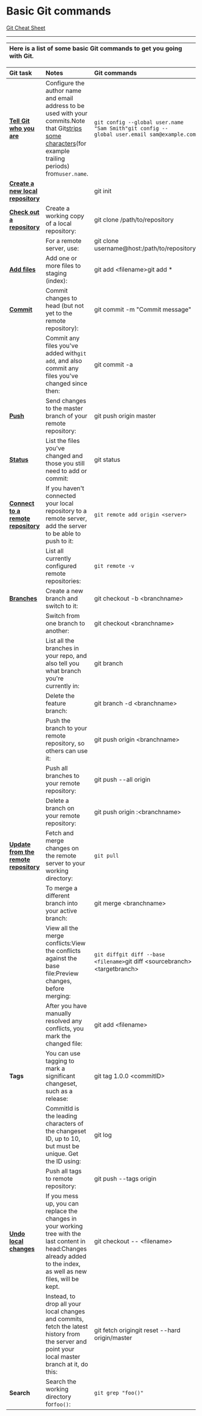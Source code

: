 # Basic Git commands

[Git Cheat Sheet](https://education.github.com/git-cheat-sheet-education.pdf)

---

| Here is a list of some basic Git commands to get you going with Git. |
| :--- |


| Git task | Notes | Git commands |
| :--- | :--- | :--- |
| [**Tell Git who you are**](https://www.atlassian.com/git/tutorials/setting-up-a-repository/git-config) | Configure the author name and email address to be used with your commits.Note that Git[strips some characters](http://stackoverflow.com/questions/26159274/is-it-possible-to-have-a-trailing-period-in-user-name-in-git/26219423#26219423)\(for example trailing periods\) from`user.name`. | `git config --global user.name "Sam Smith"git config --global user.email sam@example.com` |
| [**Create a new local repository**](https://www.atlassian.com/git/tutorials/setting-up-a-repository/git-init) |  | git init |
| [**Check out a repository**](https://www.atlassian.com/git/tutorials/setting-up-a-repository/git-clone) | Create a working copy of a local repository: | git clone /path/to/repository |
|  | For a remote server, use: | git clone username@host:/path/to/repository |
| [**Add files**](https://www.atlassian.com/git/tutorials/saving-changes#git-add) | Add one or more files to staging \(index\): | git add &lt;filename&gt;git add \* |
| [**Commit**](https://www.atlassian.com/git/tutorials/saving-changes#git-commit) | Commit changes to head \(but not yet to the remote repository\): | git commit -m "Commit message" |
|  | Commit any files you've added with`git add`, and also commit any files you've changed since then: | git commit -a |
| [**Push**](https://www.atlassian.com/git/tutorials/syncing#git-push) | Send changes to the master branch of your remote repository: | git push origin master |
| [**Status**](https://www.atlassian.com/git/tutorials/inspecting-a-repository#git-status) | List the files you've changed and those you still need to add or commit: | git status |
| [**Connect to a remote repository**](https://www.atlassian.com/git/tutorials/syncing#git-remote) | If you haven't connected your local repository to a remote server, add the server to be able to push to it: | `git remote add origin <server>` |
|  | List all currently configured remote repositories: | `git remote -v` |
| [**Branches**](https://www.atlassian.com/git/tutorials/using-branches) | Create a new branch and switch to it: | git checkout -b &lt;branchname&gt; |
|  | Switch from one branch to another: | git checkout &lt;branchname&gt; |
|  | List all the branches in your repo, and also tell you what branch you're currently in: | git branch |
|  | Delete the feature branch: | git branch -d &lt;branchname&gt; |
|  | Push the branch to your remote repository, so others can use it: | git push origin &lt;branchname&gt; |
|  | Push all branches to your remote repository: | git push --all origin |
|  | Delete a branch on your remote repository: | git push origin :&lt;branchname&gt; |
| [**Update from the remote repository**](https://www.atlassian.com/git/tutorials/syncing) | Fetch and merge changes on the remote server to your working directory: | `git pull` |
|  | To merge a different branch into your active branch: | git merge &lt;branchname&gt; |
|  | View all the merge conflicts:View the conflicts against the base file:Preview changes, before merging: | `git diffgit diff --base <filename>`git diff &lt;sourcebranch&gt;&lt;targetbranch&gt; |
|  | After you have manually resolved any conflicts, you mark the changed file: | git add &lt;filename&gt; |
| **Tags** | You can use tagging to mark a significant changeset, such as a release: | git tag 1.0.0 &lt;commitID&gt; |
|  | CommitId is the leading characters of the changeset ID, up to 10, but must be unique. Get the ID using: | git log |
|  | Push all tags to remote repository: | git push --tags origin |
| [**Undo local changes**](https://www.atlassian.com/git/tutorials/undoing-changes) | If you mess up, you can replace the changes in your working tree with the last content in head:Changes already added to the index, as well as new files, will be kept. | git checkout -- &lt;filename&gt; |
|  | Instead, to drop all your local changes and commits, fetch the latest history from the server and point your local master branch at it, do this: | git fetch origingit reset --hard origin/master |
| **Search** | Search the working directory for`foo()`: | `git grep "foo()"` |



